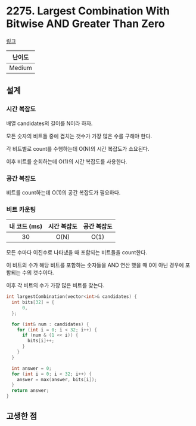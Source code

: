 # 2275. Largest Combination With Bitwise AND Greater Than Zero

[링크](https://leetcode.com/problems/largest-combination-with-bitwise-and-greater-than-zero/description/)

| 난이도 |
| :----: |
| Medium |

## 설계

### 시간 복잡도

배열 candidates의 길이를 N이라 하자.

모든 숫자의 비트들 중에 겹치는 갯수가 가장 많은 수를 구해야 한다.

각 비트별로 count를 수행하는데 O(N)의 시간 복잡도가 소요된다.

이후 비트를 순회하는데 O(1)의 시간 복잡도를 사용한다.

### 공간 복잡도

비트를 count하는데 O(1)의 공간 복잡도가 필요하다.

### 비트 카운팅

| 내 코드 (ms) | 시간 복잡도 | 공간 복잡도 |
| :----------: | :---------: | :---------: |
|      30      |    O(N)     |    O(1)     |

모든 수마다 이진수로 나타냈을 때 포함되는 비트들을 count한다.

이 비트의 수가 해당 비트를 포함하는 숫자들을 AND 연산 했을 때 0이 아닌 경우에 포함되는 수의 갯수이다.

이후 각 비트의 수가 가장 많은 비트를 찾는다.

```cpp
int largestCombination(vector<int>& candidates) {
  int bits[32] = {
      0,
  };

  for (int& num : candidates) {
    for (int i = 0; i < 32; i++) {
      if (num & (1 << i)) {
        bits[i]++;
      }
    }
  }

  int answer = 0;
  for (int i = 0; i < 32; i++) {
    answer = max(answer, bits[i]);
  }
  return answer;
}
```

## 고생한 점
